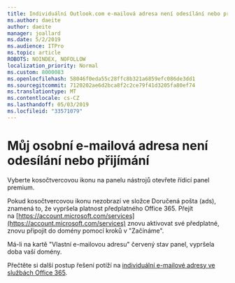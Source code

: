```yaml
---
title: Individuální Outlook.com e-mailová adresa není odesílání nebo přijímání
ms.author: daeite
author: daeite
manager: joallard
ms.date: 5/2/2019
ms.audience: ITPro
ms.topic: article
ROBOTS: NOINDEX, NOFOLLOW
localization_priority: Normal
ms.custom: 8000083
ms.openlocfilehash: 58046f0eda55c28ffc8b321a6859efc086de3dd1
ms.sourcegitcommit: 7120202ae6d2bca8f2c2ce79f41d3205fa80ef74
ms.translationtype: MT
ms.contentlocale: cs-CZ
ms.lasthandoff: 05/03/2019
ms.locfileid: "33571079"
---
```

# <a name="my-personalized-email-address-isnt-sending-or-receiving"></a>Můj osobní e-mailová adresa není odesílání nebo přijímání

Vyberte kosočtvercovou ikonu na panelu nástrojů otevřete řídicí panel premium.

Pokud kosočtvercovou ikonu nezobrazí ve složce Doručená pošta (ads), znamená to, že vypršela platnost předplatného Office 365. Přejít na [https://account.microsoft.com/services](https://account.microsoft.com/services) znovu aktivovat své předplatné, znovu připojit do domény pomocí kroků v "Začínáme".

Má-li na kartě "Vlastní e-mailovou adresu" červený stav panel, vypršela doba vaší domény.

Přečtěte si další postup řešení potíží na [individuální e-mailové adresy ve službách Office 365](https://support.office.com/article/75416a58-b225-4c02-8c07-8979403b427b).